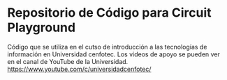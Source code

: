 # Repositorio de Código para Circuit Playground

Código que se utiliza en el cutso de introducción a las tecnologías de información en Universidad cenfotec. Los videos de apoyo se pueden ver en el canal de YouTube de la Universidad. https://www.youtube.com/c/universidadcenfotec/
